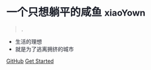 <!-- ![logo](_media/icon.svg) -->

# <font color="#1e212b">一个只想躺平的咸鱼 <small>xiaoYown</small> </font>

> .

- <font color="#1e212b">生活的理想</font>
- <font color="#1e212b">就是为了逃离拥挤的城市</font>

[GitHub](https://github.com/xiaoyown/)
[Get Started](#笔记)
